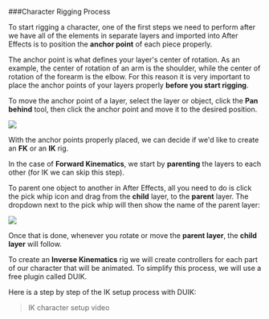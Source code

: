 ###Character Rigging Process

To start rigging a character, one of the first steps we need to perform after we have all of the elements in separate layers and imported into After Effects is to position the **anchor point** of each piece properly.

The anchor point is what defines your layer's center of rotation. As an example, the center of rotation of an arm is the shoulder, while the center of rotation of the forearm is the elbow. For this reason it is very important to place the anchor points of your layers properly **before you start rigging**.

To move the anchor point of a layer, select the layer or object, click the **Pan behind** tool, then click the anchor point and move it to the desired position.

![](/assets/unit3/anchor_point.gif)

With the anchor points properly placed, we can decide if we'd like to create an **FK** or an **IK** rig.

In the case of **Forward Kinematics**, we start by **parenting** the layers to each other (for IK we can skip this step).

To parent one object to another in After Effects, all you need to do is click the pick whip icon and drag from the **child** layer, to the **parent** layer. The dropdown next to the pick whip will then show the name of the parent layer:

![](/assets/unit3/parent_layers.gif)

Once that is done, whenever you rotate or move the **parent layer**, the **child layer** will follow.

To create an **Inverse Kinematics** rig we will create controllers for each part of our character that will be animated. To simplify this process, we will use a free plugin called DUIK.

Here is a step by step of the IK setup process with DUIK:

> IK character setup video



